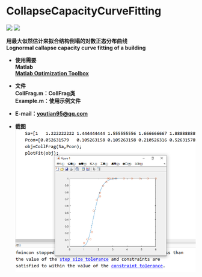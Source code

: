 # CollapseCapacityCurveFitting

<img src="https://img.shields.io/badge/platforms-win10-brightgreen"> <b>
<img src="https://img.shields.io/badge/license-GPL(3.0)-blue"> <br>

用最大似然估计来拟合结构倒塌的对数正态分布曲线<br>
Lognormal callapse capacity curve fitting of a building

* 使用需要<br>
  Matlab<br>
  [Matlab Optimization Toolbox](https://www.mathworks.com/products/optimization.html) 

* 文件<br>
  CollFrag.m：CollFrag类<br>
  Example.m：使用示例文件

* E-mail：youtian95@qq.com

* 截图<br>
![image](https://github.com/youtian95/CollapseCapacityCurveFitting/blob/main/snapshot.png)
